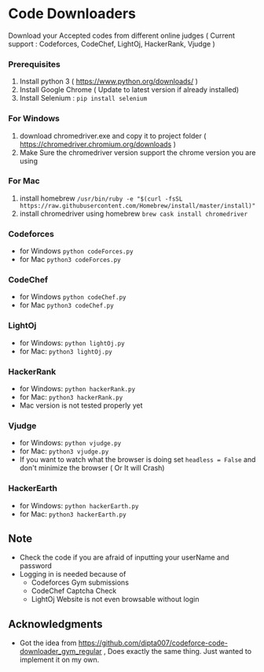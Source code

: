 # Code Downloaders

Download your Accepted codes from different online judges ( Current support : Codeforces, CodeChef, LightOj, HackerRank, Vjudge )

### Prerequisites

1. Install python 3 ( https://www.python.org/downloads/ )
2. Install Google Chrome ( Update to latest version if already installed)
3. Install Selenium : `pip install selenium`

### For Windows
1. download chromedriver.exe and copy it to project folder ( https://chromedriver.chromium.org/downloads )
2. Make Sure the chromedriver version support the chrome version you are using

### For Mac
1. install homebrew ` /usr/bin/ruby -e "$(curl -fsSL https://raw.githubusercontent.com/Homebrew/install/master/install)" `
2. install chromedriver using homebrew `brew cask install chromedriver`


### Codeforces
- for Windows `python codeForces.py`
- for Mac `python3 codeForces.py`

### CodeChef
- for Windows `python codeChef.py`
- for Mac `python3 codeChef.py`

### LightOj
- for Windows: `python lightOj.py`
- for Mac: `python3 lightOj.py`

### HackerRank
- for Windows: `python hackerRank.py`
- for Mac: `python3 hackerRank.py` 
- Mac version is not tested properly yet

### Vjudge
- for Windows: `python vjudge.py`
- for Mac: `python3 vjudge.py`
- If you want to watch what the browser is doing set `headless = False` and don't minimize the browser ( Or It will Crash)

### HackerEarth
- for Windows: `python hackerEarth.py`
- for Mac: `python3 hackerEarth.py`

## Note
- Check the code if you are afraid of inputting your userName and password
- Logging in is needed because of
  - Codeforces Gym submissions
  - CodeChef Captcha Check
  - LightOj Website is not even browsable without login

## Acknowledgments
* Got the idea from https://github.com/dipta007/codeforce-code-downloader_gym_regular , Does exactly the same thing. Just wanted to implement it on my own.
